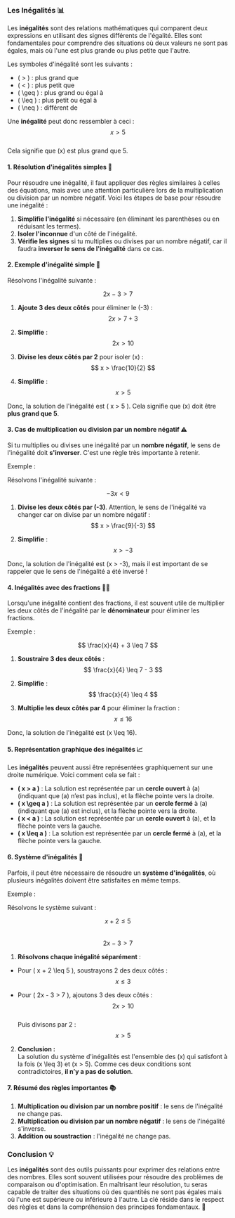 ### **Les Inégalités** 📊

Les **inégalités** sont des relations mathématiques qui comparent deux expressions en utilisant des signes différents de l'égalité. Elles sont fondamentales pour comprendre des situations où deux valeurs ne sont pas égales, mais où l'une est plus grande ou plus petite que l'autre.

Les symboles d'inégalité sont les suivants :
- \( > \) : plus grand que
- \( < \) : plus petit que
- \( \geq \) : plus grand ou égal à
- \( \leq \) : plus petit ou égal à
- \( \neq \) : différent de

Une **inégalité** peut donc ressembler à ceci :
$$ x > 5 $$  
Cela signifie que \(x\) est plus grand que 5.



#### **1. Résolution d'inégalités simples** 🔑

Pour résoudre une inégalité, il faut appliquer des règles similaires à celles des équations, mais avec une attention particulière lors de la multiplication ou division par un nombre négatif. Voici les étapes de base pour résoudre une inégalité :

1. **Simplifie l'inégalité** si nécessaire (en éliminant les parenthèses ou en réduisant les termes).
2. **Isoler l'inconnue** d'un côté de l'inégalité.
3. **Vérifie les signes** si tu multiplies ou divises par un nombre négatif, car il faudra **inverser le sens de l'inégalité** dans ce cas.



#### **2. Exemple d'inégalité simple** 🧮

Résolvons l'inégalité suivante :

$$ 2x - 3 > 7 $$

1. **Ajoute 3 des deux côtés** pour éliminer le \(-3\) :
$$ 2x > 7 + 3 $$

2. **Simplifie** :
$$ 2x > 10 $$

3. **Divise les deux côtés par 2** pour isoler \(x\) :
$$ x > \frac{10}{2} $$

4. **Simplifie** :
$$ x > 5 $$

Donc, la solution de l'inégalité est \( x > 5 \). Cela signifie que \(x\) doit être **plus grand que 5**.



#### **3. Cas de multiplication ou division par un nombre négatif** ⚠️

Si tu multiplies ou divises une inégalité par un **nombre négatif**, le sens de l'inégalité doit **s'inverser**. C'est une règle très importante à retenir. 

Exemple :

Résolvons l'inégalité suivante :

$$ -3x < 9 $$

1. **Divise les deux côtés par \(-3\)**. Attention, le sens de l'inégalité va changer car on divise par un nombre négatif :
$$ x > \frac{9}{-3} $$

2. **Simplifie** :
$$ x > -3 $$

Donc, la solution de l'inégalité est \(x > -3\), mais il est important de se rappeler que le sens de l'inégalité a été inversé !



#### **4. Inégalités avec des fractions** 🧑‍🏫

Lorsqu'une inégalité contient des fractions, il est souvent utile de multiplier les deux côtés de l'inégalité par le **dénominateur** pour éliminer les fractions.

Exemple :

$$ \frac{x}{4} + 3 \leq 7 $$

1. **Soustraire 3 des deux côtés** :
$$ \frac{x}{4} \leq 7 - 3 $$

2. **Simplifie** :
$$ \frac{x}{4} \leq 4 $$

3. **Multiplie les deux côtés par 4** pour éliminer la fraction :
$$ x \leq 16 $$

Donc, la solution de l'inégalité est \(x \leq 16\).



#### **5. Représentation graphique des inégalités** 📈

Les **inégalités** peuvent aussi être représentées graphiquement sur une droite numérique. Voici comment cela se fait :

- **\( x > a \)** : La solution est représentée par un **cercle ouvert** à \(a\) (indiquant que \(a\) n’est pas inclus), et la flèche pointe vers la droite.
- **\( x \geq a \)** : La solution est représentée par un **cercle fermé** à \(a\) (indiquant que \(a\) est inclus), et la flèche pointe vers la droite.
- **\( x < a \)** : La solution est représentée par un **cercle ouvert** à \(a\), et la flèche pointe vers la gauche.
- **\( x \leq a \)** : La solution est représentée par un **cercle fermé** à \(a\), et la flèche pointe vers la gauche.



#### **6. Système d'inégalités** 🔄

Parfois, il peut être nécessaire de résoudre un **système d'inégalités**, où plusieurs inégalités doivent être satisfaites en même temps. 

Exemple :

Résolvons le système suivant :

$$ x + 2 \leq 5 $$  
$$ 2x - 3 > 7 $$

1. **Résolvons chaque inégalité séparément** :

- Pour \( x + 2 \leq 5 \), soustrayons 2 des deux côtés :
  $$ x \leq 3 $$

- Pour \( 2x - 3 > 7 \), ajoutons 3 des deux côtés :
  $$ 2x > 10 $$  
  Puis divisons par 2 :
  $$ x > 5 $$

2. **Conclusion :**  
La solution du système d'inégalités est l'ensemble des \(x\) qui satisfont à la fois \(x \leq 3\) et \(x > 5\). Comme ces deux conditions sont contradictoires, **il n’y a pas de solution**.



#### **7. Résumé des règles importantes** 📚

1. **Multiplication ou division par un nombre positif** : le sens de l'inégalité ne change pas.
2. **Multiplication ou division par un nombre négatif** : le sens de l'inégalité s'inverse.
3. **Addition ou soustraction** : l'inégalité ne change pas.



### **Conclusion** 💡

Les **inégalités** sont des outils puissants pour exprimer des relations entre des nombres. Elles sont souvent utilisées pour résoudre des problèmes de comparaison ou d'optimisation. En maîtrisant leur résolution, tu seras capable de traiter des situations où des quantités ne sont pas égales mais où l'une est supérieure ou inférieure à l'autre. La clé réside dans le respect des règles et dans la compréhension des principes fondamentaux. 🚀